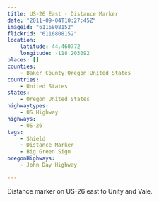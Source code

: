 ```yaml
---
title: US-26 East - Distance Marker
date: "2011-09-04T10:27:45Z"
imageid: "6116808152"
flickrid: "6116808152"
location:
    latitude: 44.460772
    longitude: -118.203092
places: []
counties:
    - Baker County|Oregon|United States
countries:
    - United States
states:
    - Oregon|United States
highwaytypes:
    - US Highway
highways:
    - US-26
tags:
    - Shield
    - Distance Marker
    - Big Green Sign
oregonHighways:
    - John Day Highway

---
```

Distance marker on US-26 east to Unity and Vale.